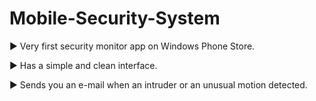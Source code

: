 # Mobile-Security-System

► Very first security monitor app on Windows Phone Store. 

► Has a simple and clean interface.

► Sends you an e-mail when an intruder or an unusual motion detected.
